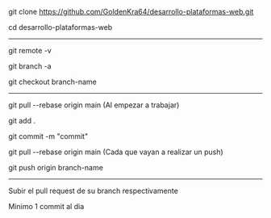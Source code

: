 git clone https://github.com/GoldenKra64/desarrollo-plataformas-web.git

cd desarrollo-plataformas-web

---------------------------------------

git remote -v

git branch -a

git checkout branch-name

---------------------------------------

git pull --rebase origin main (Al empezar a trabajar)

git add .

git commit -m "commit"

git pull --rebase origin main (Cada que vayan a realizar un push)

git push origin branch-name

---------------------------------------

Subir el pull request de su branch respectivamente

Minimo 1 commit al dia
